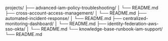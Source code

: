 projects/
├── advanced-iam-policy-troubleshooting/
│   └── README.md
├── cross-account-access-management/
│   └── README.md
├── automated-incident-response/
│   └── README.md
├── centralized-monitoring-dashboard/
│   └── README.md
├── identity-federation-aws-sso-okta/
│   └── README.md
└── knowledge-base-runbook-iam-support/
    └── README.md
